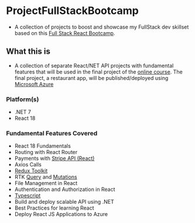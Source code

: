 # ProjectFullStackBootcamp

- A collection of projects to boost and showcase my FullStack dev skillset based on this [Full Stack React Bootcamp](https://www.udemy.com/share/107Oy83@v8z8Y98NbrZqpStJqUQeHgDXWoq545Ie3aCbNRr4BT4sScLjd17jYPRTSSXVlkQ=/).

## What this is

- A collection of separate React/NET API projects with fundamental features that will be used in the final project of the [online course](https://www.udemy.com/share/107Oy83@v8z8Y98NbrZqpStJqUQeHgDXWoq545Ie3aCbNRr4BT4sScLjd17jYPRTSSXVlkQ=/). The final project, a restaurant app, will be published/deployed using [Microsoft Azure](https://azure.microsoft.com/en-us/)

### Platform(s)

- .NET 7
- React 18

### Fundamental Features Covered

- React 18 Fundamentals
- Routing with React Router
- Payments with [Stripe API (React)](https://docs.stripe.com/)
- Axios Calls
- [Redux Toolkit](https://redux-toolkit.js.org/)
- RTK [Query](https://redux-toolkit.js.org/rtk-query/usage/queries) and [Mutations](https://redux-toolkit.js.org/rtk-query/usage/mutations)
- File Management in React
- Authentication and Authorization in React
- [Typescript](https://www.typescriptlang.org/)
- Build and deploy scalable API using .NET
- Best Practices for learning React
- Deploy React JS Applications to Azure
